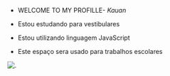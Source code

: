 - WELCOME TO MY PROFILLE-
 _Kauan_


- Estou estudando para vestibulares
  

- Estou utilizando linguagem JavaScript


- Este espaço sera usado para trabalhos escolares 
  


![.](https://media1.tenor.com/m/DuThn51FjPcAAAAC/nerd-emoji-nerd.gif)

